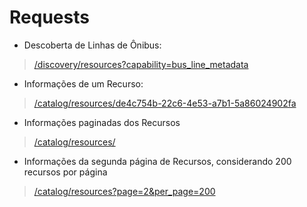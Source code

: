 # Requests

* Descoberta de Linhas de Ônibus:
> [/discovery/resources?capability=bus_line_metadata](discovery.json)

* Informações de um Recurso:
> [/catalog/resources/de4c754b-22c6-4e53-a7b1-5a86024902fa](resource_static_data.json)
* Informações paginadas dos Recursos
> [/catalog/resources/](all_resources.json)
* Informações da segunda página de Recursos, considerando 200 recursos por página
> [/catalog/resources?page=2&per_page=200](200_resources_page_2.json)
